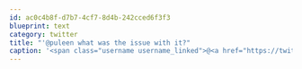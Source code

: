 ```yaml
---
id: ac0c4b8f-d7b7-4cf7-8d4b-242cced6f3f3
blueprint: text
category: twitter
title: "'@puleen what was the issue with it?"
caption: '<span class="username username_linked">@<a href="https://twitter.com/puleen" title="Puleen Patel">puleen</a></span> what was the issue with it?'
---
```

